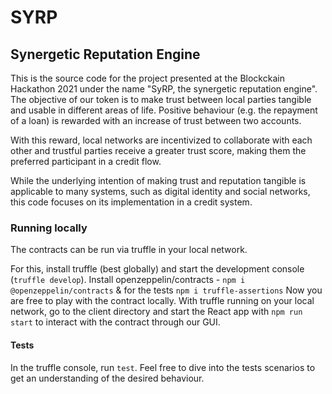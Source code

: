 # SYRP
## Synergetic Reputation Engine

This is the source code for the project presented at the Blockckain Hackathon 2021 under the name "SyRP, the synergetic reputation engine".
The objective of our token is to make trust between local parties tangible and usable in different areas of life. Positive behaviour (e.g. the repayment of a loan) is rewarded with an increase of trust between two accounts.

With this reward, local networks are incentivized to collaborate with each other and trustful parties receive a greater trust score, making them the preferred participant in a credit flow.

While the underlying intention of making trust and reputation tangible is applicable to many systems, such as digital identity and social networks, this code focuses on its implementation in a credit system.

### Running locally
The contracts can be run via truffle in your local network.

For this, install truffle (best globally) and start the development console (`truffle develop`).
Install openzeppelin/contracts  - `npm i @openzeppelin/contracts` & for the tests `npm i truffle-assertions`
Now you are free to play with the contract locally. 
With truffle running on your local network, go to the client directory and start the React app with `npm run start` to interact with the contract through our GUI. 

#### Tests
In the truffle console, run `test`.
Feel free to dive into the tests scenarios to get an understanding of the desired behaviour.
